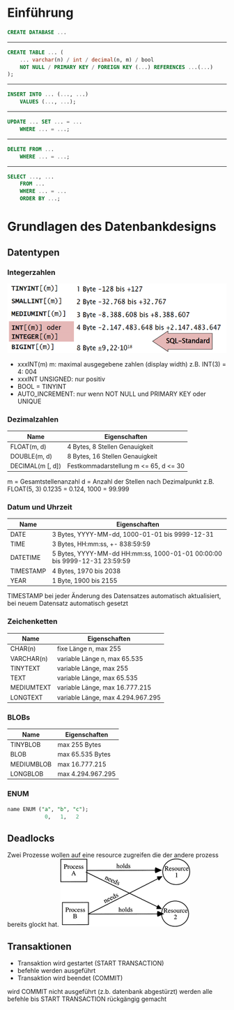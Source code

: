 # Einführung
```sql
CREATE DATABASE ...
```
---
```sql
CREATE TABLE ... (
	... varchar(n) / int / decimal(n, m) / bool
	NOT NULL / PRIMARY KEY / FOREIGN KEY (...) REFERENCES ...(...)
);
```
---
```sql
INSERT INTO ... (..., ...)
	VALUES (..., ...);
```
---
```sql
UPDATE ... SET ... = ...
	WHERE ... = ...;
```
---
```sql
DELETE FROM ...
	WHERE ... = ...;
```
---
```sql
SELECT ..., ...
	FROM ...
	WHERE ... = ...
	ORDER BY ...;
```


# Grundlagen des Datenbankdesigns

## Datentypen

### Integerzahlen
![Pasted image 20221004143859](bilder/Pasted%20image%2020221004143859.png)
- xxxINT(m) m: maximal ausgegebene zahlen (display width) z.B. INT(3) = 4: 004
- xxxINT UNSIGNED: nur positiv
- BOOL = TINYINT
- AUTO_INCREMENT: nur wenn NOT NULL und PRIMARY KEY oder UNIQUE

### Dezimalzahlen

| Name             | Eigenschaften                         |
| ---------------- | ------------------------------------- |
| FLOAT(m, d)      | 4 Bytes, 8 Stellen Genauigkeit        |
| DOUBLE(m, d)     | 8 Bytes, 16 Stellen Genauigkeit       |
| DECIMAL(m [, d]) | Festkommadarstellung m <= 65, d <= 30 | 

m = Gesamtstellenanzahl
d = Anzahl der Stellen nach Dezimalpunkt
z.B. FLOAT(5, 3) 0.1235 = 0.124, 1000 = 99.999

### Datum und Uhrzeit

Name      | Eigenschaften
          -|-
DATE      | 3 Bytes, YYYY-MM-dd, 1000-01-01 bis 9999-12-31
TIME      | 3 Bytes, HH:mm:ss, +- 838:59:59
DATETIME  | 5 Bytes, YYYY-MM-dd HH:mm:ss, 1000-01-01 00:00:00 bis 9999-12-31 23:59:59
TIMESTAMP | 4 Bytes, 1970 bis 2038
YEAR      | 1 Byte, 1900 bis 2155
TIMESTAMP bei jeder Änderung des Datensatzes automatisch aktualisiert, bei neuem Datensatz automatisch gesetzt

### Zeichenketten

Name | Eigenschaften
-|-
CHAR(n) | fixe Länge n, max 255
VARCHAR(n) | variable Länge n, max 65.535
TINYTEXT | variable Länge, max 255
TEXT | variable Länge, max 65.535
MEDIUMTEXT | variable Länge, max 16.777.215
LONGTEXT | variable Länge, max 4.294.967.295

### BLOBs

Name | Eigenschaften
-----|--------------
TINYBLOB | max 255 Bytes
BLOB | max 65.535 Bytes
MEDIUMBLOB | max 16.777.215
LONGBLOB | max 4.294.967.295


### ENUM
``` SQL
name ENUM ("a", "b", "c");
			0,   1,   2
```

## Deadlocks
Zwei Prozesse wollen auf eine resource zugreifen die der andere prozess bereits glockt hat.
![Pasted image 20220907091336](bilder/Pasted%20image%2020220907091336.png)

## Transaktionen
- Transaktion wird gestartet (START TRANSACTION)
- befehle werden ausgeführt
- Transaktion wird beendet (COMMIT)

wird COMMIT nicht ausgeführt (z.b. datenbank abgestürzt) werden alle befehle bis START TRANSACTION rückgängig gemacht
